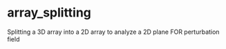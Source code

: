 # array_splitting
Splitting a 3D array into a 2D array to analyze a 2D plane
FOR perturbation field
